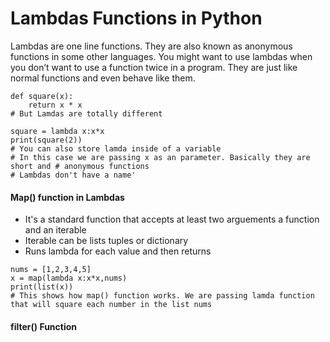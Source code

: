 # Lambdas Functions in Python
Lambdas are one line functions. They are also known as anonymous functions in some other languages. You might want to use lambdas when you don’t want to use a function twice in a program. They are just like normal functions and even behave like them.

```python3
def square(x):
    return x * x
# But Lamdas are totally different

square = lambda x:x*x
print(square(2))
# You can also store lamda inside of a variable
# In this case we are passing x as an parameter. Basically they are short and # anonymous functions
# Lambdas don't have a name'
```

#### Map() function in Lambdas
* It's a standard function that accepts at least two arguements a function and an iterable
* Iterable can be lists tuples or dictionary
* Runs lambda for each value and then returns
```python3
nums = [1,2,3,4,5]
x = map(lambda x:x*x,nums)
print(list(x))
# This shows how map() function works. We are passing lamda function that will square each number in the list nums
```

#### filter() Function